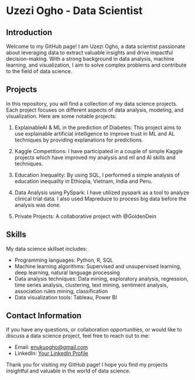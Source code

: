 # Uzezi Ogho - Data Scientist

## Introduction
Welcome to my GitHub page! I am Uzezi Ogho, a data scientist passionate about leveraging data to extract valuable insights and drive impactful decision-making. With a strong background in data analysis, machine learning, and visualization, I aim to solve complex problems and contribute to the field of data science.

## Projects
In this repository, you will find a collection of my data science projects. Each project focuses on different aspects of data analysis, modeling, and visualization. Here are some notable projects:

1. ExplainableAI & ML in the prediction of Diabetes: This project aims to use explainable artificial intelligence to improve trust in ML and AL techniques by providing explanations for predictions.

2. Kaggle Competitions: I have participated in a couple of simple Kaggle projects which have improved my analysis and ml and AI skills and techniques.

3. Education Inequality: By using SQL, I performed a simple analysis of education inequality in Ethiopia, Vietnam, India and Peru.

4. Data Analysis using PySpark: I have utilized pyspark as a tool to analyze clinical trial data. I also used Mapreduce to process big data before the analysis was done.

5. Private Projects: A collaborative project with @GoldenDein

## Skills
My data science skillset includes:
- Programming languages: Python, R, SQL
- Machine learning algorithms: Supervised and unsupervised learning, deep learning, natural language processing
- Data analysis techniques: Data mining, exploratory analysis, regression, time series analysis, clustering, text mining, sentiment analysis, association rules mining, classification
- Data visualization tools: Tableau, Power BI

## Contact Information
If you have any questions, or collaboration opportunities, or would like to discuss a data science project, feel free to reach out to me:

- Email: [enukuogho@gmail.com](mailto:enukuogho@gmail.com)
- LinkedIn: [Your LinkedIn Profile](https://www.linkedin.com/in/oghoenuku)

Thank you for visiting my GitHub page! I hope you find my projects insightful and valuable in the world of data science.


<!---
uzeziogho/uzeziogho is a ✨ special ✨ repository because its `README.md` (this file) appears on your GitHub profile.
You can click the Preview link to take a look at your changes.
--->
